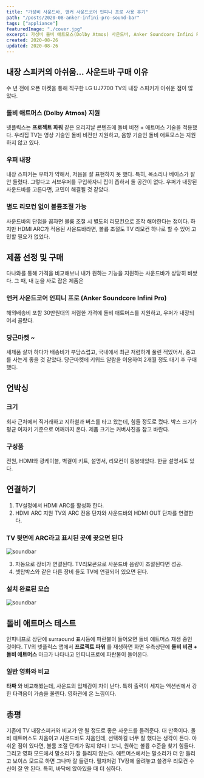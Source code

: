 ```yaml
---
title: "가성비 사운드바, 앤커 사운드코어 인피니 프로 사용 후기"
path: "/posts/2020-08-anker-infini-pro-sound-bar"
tags: ["appliance"]
featuredImage: "./cover.jpg"
excerpt: 가성비 돌비 애트모스(Dolby Atmos) 사운드바, Anker Soundcore Infini Pro 구매 및 설치 후기, 돌비 애트머스 테스트, TV 및 셋탑박스 연결 방법
created: 2020-08-26
updated: 2020-08-26
---
```


## 내장 스피커의 아쉬움... 사운드바 구매 이유
  수 년 전에 오픈 마켓을 통해 직구한 LG UJ7700 TV의 내장 스피커가 아쉬운 점이 많았다.
### 돌비 애트머스 (Dolby Atmos) 지원
  넷플릭스는 __프로젝트 파워__ 같은 오리지날 콘텐츠에 돌비 비전 + 애트머스 기술을 적용했다. 우리집 TV는 영상 기술인 돌비 비전만 지원하고, 음향 기술인 돌비 애트모스는 지원하지 않고 있다.
### 우퍼 내장
  내장 스피커는 우퍼가 약해서, 저음을 잘 표현하지 못 했다. 특히, 목소리나 베이스가 잘 안 들렸다. 그렇다고 서브우퍼를 구입하자니 집이 좁하서 둘 공간이 없다. 우퍼가 내장된 사운드바를 고른다면, 고민이 해결될 것 같았다.
### 별도 리모컨 없이 볼륨조절 가능
  사운드바의 단점을 꼽자면 볼륨 조절 시 별도의 리모컨으로 조작 해야한다는 점이다. 하지만 HDMI ARC가 적용된 사운드바라면, 볼륨 조절도 TV 리모컨 하나로 할 수 있어 고민할 필요가 없었다.

## 제품 선정 및 구매
  다나와를 통해 가격을 비교해보니 내가 원하는 기능을 지원하는 사운드바가 상당히 비쌌다. 그 때, 내 눈을 사로 잡은 제품은
### 앤커 사운드코어 인피니 프로 (Anker Soundcore Infini Pro)
  해외배송비 포함 30만원대의 저렴한 가격에 돌비 애트머스를 지원하고, 우퍼가 내장되어서 골랐다.
### 당근마켓 ~
새제품 살까 하다가 배송비가 부담스럽고, 국내에서 최근 저렴하게 풀린 적있어서, 중고를 사는게 좋을 것 같았다. 당근마켓에 키워드 알람을 이용하여 2개월 정도 대기 후 구매했다.

## 언박싱
### 크기
  회사 근처에서 직거래하고 지하철과 버스를 타고 왔는데, 힘들 정도로 컸다. 박스 크기가 평균 여자키 기준으로 어깨까지 온다. 제품 크기는 커버사진을 참고 바란다.
### 구성품 
  전원, HDMI와 광케이블, 벽결이 키트, 설명서, 리모컨이 동봉돼있다. 한글 설명서도 있다. 

## 연결하기
1. TV설정에서 HDMI ARC를 활성화 한다.
2. HDMI ARC 지원 TV의 ARC 전용 단자와 사운드바의 HDMI OUT 단자를 연결한다. 

### TV 뒷면에 ARC라고 표시된 곳에 꽂으면 된다
![soundbar](https://i.ibb.co/3TMSwZ3/Kakao-Talk-20200826-194937695-01.jpg)

3. 자동으로 장비가 연결된다. TV리모콘으로 사운드바 음량이 조절된다면 성공.
4. 셋탑박스와 같은 다른 장비 들도 TV에 연결되어 있으면 된다.

### 설치 완료된 모습
![soundbar](https://i.ibb.co/SnB2mHc/Kakao-Talk-20200826-175555405.jpg)

## 돌비 애트머스 테스트
  인피니프로 상단에 surraound 표시등에 파란불이 들어오면 돌비 애트머스 재생 중인 것이다. TV의 넷플릭스 앱에서 __프로젝트 파워__ 를 재생하면 화면 우측상단에 __돌비 비젼 + 돌비 애트머스__ 마크가 나타나고 인피니프로에 파란불이 들어온다.

### 일반 영화와 비교
  __타짜__ 와 비교해봤는데, 사운드의 입체감이 차이 난다. 특히 출력이 세지는 액션씬에서 강한 타격음이 가슴을 울린다. 영화관에 온 느낌이다.

## 총평
  기존에 TV 내장스피커와 비교가 안 될 정도로 좋은 사운드를 들려준다. 대 만족이다. 돌비 애트머스도 처음이고 사운드바도 처음인데, 선택하길 너무 잘 했다는 생각이 든다. 아쉬운 점이 있다면, 볼륨 조절 단계가 많지 않다ㅣ보니, 원하는 볼륨 수준을 찾기 힘들다. 그리고 영화 모드에서 말소리가 잘 들리지 않는다. 애트머스에서는 말소리가 더 안 들리고 보이스 모드로 하면 그나마 잘 들린다. 필자처럼 TV장에 올려놓고 쓸경우 리모컨 수신이 잘 안 된다. 특히, 바닥에 앉아있을 때 더 심하다.